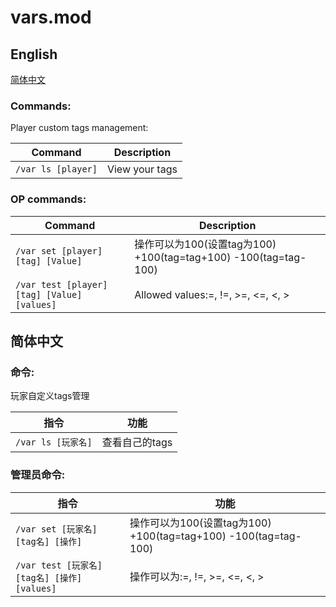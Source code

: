 # vars.mod
## English
[简体中文](#%e7%ae%80%e4%bd%93%e4%b8%ad%e6%96%87)
### Commands:
Player custom tags management:

| Command | Description |
| - | - |
| `/var ls [player]` | View your tags |
### OP commands:
| Command | Description |
| - | - |
| `/var set [player] [tag] [Value]` | 操作可以为100(设置tag为100) +100(tag=tag+100) -100(tag=tag-100) |
| `/var test [player] [tag] [Value] [values]` | Allowed values:=, !=, >=, <=, <, > |

## 简体中文
### 命令:
玩家自定义tags管理

| 指令 | 功能 |
| - | - |
| `/var ls [玩家名]` | 查看自己的tags |
### 管理员命令:

| 指令 | 功能 |
| - | - |
| `/var set [玩家名] [tag名] [操作]` | 操作可以为100(设置tag为100) +100(tag=tag+100) -100(tag=tag-100) |
| `/var test [玩家名] [tag名] [操作] [values]` | 操作可以为:=, !=, >=, <=, <, > |